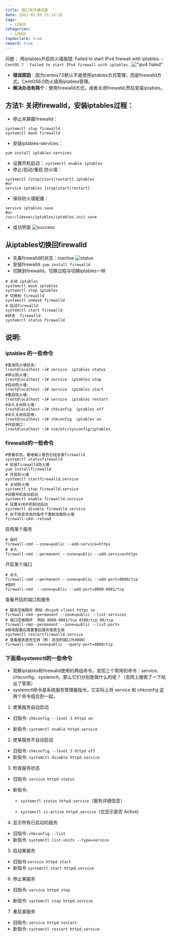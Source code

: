 ```yaml
---
title: 端口号开通问题
date: 2021-02-09 15:14:10
tags:
  - LINUX
categories:
  - LINUX
topdeclare: true
reward: true
---
```


问题： 用iptables开启防火墙报错: Failed to start  IPv4 firewall with iptables. - `CentOS 7 ：Failed to start IPv4 firewall with iptables.`
!["ipv4 fialed"](/zbcn.github.io/assets/postImg/linux/imgs/lunix_04_ipv4失败.jpg)

- __错误原因__：因为centos7.0默认不是使用iptables方式管理，而是firewalld方式。CentOS6.0防火墙用iptables管理。
- __解决办法有两个__：使用firewalld方式。或者关闭firewalld,然后安装iptables。

<!--more-->

## 方法1: 关闭firewalld，安装iptables过程：
- 停止并屏蔽firewalld：
```shell
systemctl stop firewalld
systemctl mask firewalld
```
- 安装iptables-services：
```lunix
yum install iptables-services
```
- 设置开机启动： `systemctl enable iptables`
- 停止/启动/重启 防火墙：
```lunix
systemctl [stop|start|restart] iptables
#or
service iptables [stop|start|restart]
```
- 保存防火墙配置：
```lunix
service iptables save
#or
/usr/libexec/iptables/iptables.init save
```
- 成功界面
![success](/zbcn.github.io/assets/postImg/linux/imgs/lunix_04iptables_success.png)

## 从iptables切换回firewalld
- 先看firewalld的状态：inactive
![status](/zbcn.github.io/assets/postImg/linux/imgs/lunix_04_firewall_status.png)
- 安装firewalld: `yum install firewalld`
- 切换到firewalld，切换过程与切换iptables一样
```shell
# 关闭 iptables
systemctl mask iptables
systemctl stop iptables
# 切换到 firewalld
systemctl unmask firewalld
# 启动firewalld
systemctl start firewalld
#状态  firewalld
systemctl status firewalld
```


## 说明:
### iptables 的一些命令

```shell
#查询防火墙状态:
[root@localhost ~]# service  iptables status
#停止防火墙:
[root@localhost ~]# service  iptables stop 
#启动防火墙:
[root@localhost ~]# service  iptables start 
#重启防火墙:
[root@localhost ~]# service  iptables restart 
#永久关闭防火墙:
[root@localhost ~]# chkconfig  iptables off 
#永久关闭后启用:
[root@localhost ~]# chkconfig  iptables on
#开启端口：
[root@localhost ~]# vim/etc/sysconfig/iptables
```




### firewalld的一些命令
```shell
#查看状态，看电脑上是否已经安装firewalld
systemctl statusfirewalld
# 安装firewalld防火墙
yum installfirewalld
# 开启防火墙
systemctl startfirewalld.service
# 关闭防火墙
systemctl stop firewalld.service
#设置开机自动启动
systemctl enable firewalld.service
# 设置关闭开机制动启动
systemctl disable firewalld.service
# 在不改变状态的条件下重新加载防火墙
firewall-cmd--reload
```



启用某个服务

```she
# 临时
firewall-cmd --zone=public --add-service=https
# 永久
firewall-cmd --permanent --zone=public --add-service=https
```



开启某个端口

```she
# 永久
firewall-cmd --permanent --zone=public --add-port=8080/tcp
#临时
firewall-cmd  --zone=public --add-port=8080-8081/tcp
```



查看开启的端口和服务

```she
# 服务空格隔开 例如 dhcpv6-client https ss
firewall-cmd--permanent --zone=public --list-services
# 端口空格隔开  例如 8080-8081/tcp 8388/tcp 80/tcp
firewall-cmd--permanent --zone=public --list-ports
#修改配置后需要重启服务使其生效
systemctl restartfirewalld.service
# 查看服务是否生效（例：添加的端口为8080）
firewall-cmd--zone=public --query-port=8080/tcp
```



### 下面是systemctl的一些命令
-   观察iptables和firewalld使用的两组命令，发现三个常用的命令：service、chkconfig、systemctl。那么它们分别是做什么的呢？（去网上搜索了一下给出了答案）
- systemctl命令是系统服务管理器指令，它实际上将 service 和 chkconfig 这两个命令组合到一起。

1. 使某服务自动启动
- 旧指令: `chkconfig --level 3 httpd on`

- 新指令: `systemctl enable httpd.service`

2. 使某服务不自动启动

- 旧指令: `chkconfig --level 3 httpd off`
- 新指令: `systemctl disable httpd.service`

3. 检查服务状态
- 旧指令: `service httpd status`

- 新指令:

  - `systemctl status httpd.service`（服务详细信息）

  - `systemctl is-active httpd.service`（仅显示是否 Active)

4. 显示所有已启动的服务
- 旧指令: `chkconfig --list`
- 新指令: `systemctl list-units --type=service`

5. 启动某服务
- 旧指令:`service httpd start`
- 新指令 `systemctl start httpd.service`


6. 停止某服务
- 旧指令: `service httpd stop`

- 新指令: `systemctl stop httpd.service`


7. 重启某服务
- 旧指令: `service httpd restart`
- 新指令: `systemctl restart httpd.service`

